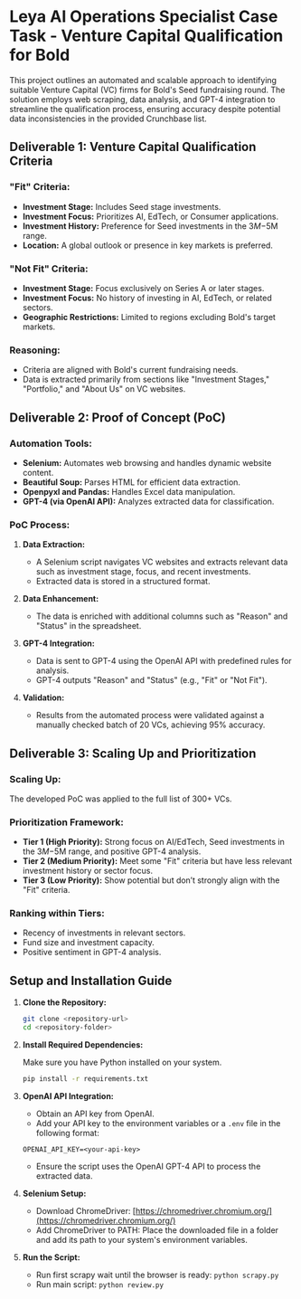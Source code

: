 # Leya AI Operations Specialist Case Task - Venture Capital Qualification for Bold

This project outlines an automated and scalable approach to identifying suitable Venture Capital (VC) firms for Bold's Seed fundraising round. The solution employs web scraping, data analysis, and GPT-4 integration to streamline the qualification process, ensuring accuracy despite potential data inconsistencies in the provided Crunchbase list.

## Deliverable 1: Venture Capital Qualification Criteria

### "Fit" Criteria:

-   **Investment Stage:** Includes Seed stage investments.
-   **Investment Focus:** Prioritizes AI, EdTech, or Consumer applications.
-   **Investment History:** Preference for Seed investments in the $3M-$5M range.
-   **Location:** A global outlook or presence in key markets is preferred.

### "Not Fit" Criteria:

-   **Investment Stage:** Focus exclusively on Series A or later stages.
-   **Investment Focus:** No history of investing in AI, EdTech, or related sectors.
-   **Geographic Restrictions:** Limited to regions excluding Bold's target markets.

### Reasoning:

-   Criteria are aligned with Bold's current fundraising needs.
-   Data is extracted primarily from sections like "Investment Stages," "Portfolio," and "About Us" on VC websites.

## Deliverable 2: Proof of Concept (PoC)

### Automation Tools:

-   **Selenium:** Automates web browsing and handles dynamic website content.
-   **Beautiful Soup:** Parses HTML for efficient data extraction.
-   **Openpyxl and Pandas:** Handles Excel data manipulation.
-   **GPT-4 (via OpenAI API):** Analyzes extracted data for classification.

### PoC Process:

1.  **Data Extraction:**
    -   A Selenium script navigates VC websites and extracts relevant data such as investment stage, focus, and recent investments.
    -   Extracted data is stored in a structured format.

2.  **Data Enhancement:**
    -   The data is enriched with additional columns such as "Reason" and "Status" in the spreadsheet.

3.  **GPT-4 Integration:**
    -   Data is sent to GPT-4 using the OpenAI API with predefined rules for analysis.
    -   GPT-4 outputs "Reason" and "Status" (e.g., "Fit" or "Not Fit").

4.  **Validation:**
    -   Results from the automated process were validated against a manually checked batch of 20 VCs, achieving 95% accuracy.

## Deliverable 3: Scaling Up and Prioritization

### Scaling Up:

The developed PoC was applied to the full list of 300+ VCs.

### Prioritization Framework:

-   **Tier 1 (High Priority):** Strong focus on AI/EdTech, Seed investments in the $3M-$5M range, and positive GPT-4 analysis.
-   **Tier 2 (Medium Priority):** Meet some "Fit" criteria but have less relevant investment history or sector focus.
-   **Tier 3 (Low Priority):** Show potential but don’t strongly align with the "Fit" criteria.

### Ranking within Tiers:

-   Recency of investments in relevant sectors.
-   Fund size and investment capacity.
-   Positive sentiment in GPT-4 analysis.

## Setup and Installation Guide

1.  **Clone the Repository:**

    ```bash
    git clone <repository-url>
    cd <repository-folder>
    ```

2.  **Install Required Dependencies:**

    Make sure you have Python installed on your system.

    ```bash
    pip install -r requirements.txt
    ```

3.  **OpenAI API Integration:**

    -   Obtain an API key from OpenAI.
    -   Add your API key to the environment variables or a `.env` file in the following format:

    ```
    OPENAI_API_KEY=<your-api-key>
    ```

    -   Ensure the script uses the OpenAI GPT-4 API to process the extracted data.

4.  **Selenium Setup:**

    -   Download ChromeDriver: [https://chromedriver.chromium.org/](https://chromedriver.chromium.org/)
    -   Add ChromeDriver to PATH: Place the downloaded file in a folder and add its path to your system's environment variables.

4.  **Run the Script:**

    -  Run first scrapy wait until the browser is ready: ```python scrapy.py ```
    -  Run main script: ```python review.py ```
    
